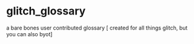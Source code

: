 glitch_glossary
===============

a bare bones user contributed glossary [ created for all things glitch, but you can also byot]